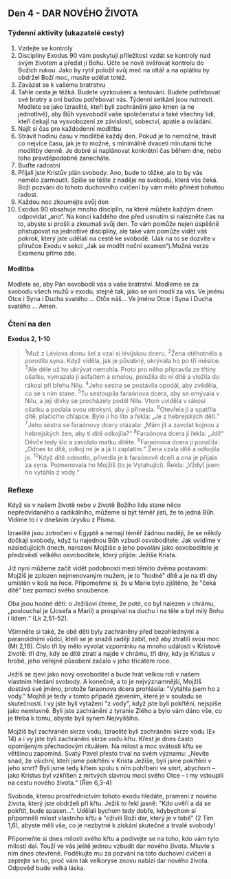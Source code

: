 ## Den 4 - DAR NOVÉHO ŽIVOTA

### Týdenní aktivity (ukazatelé cesty)

1. Vzdejte se kontroly
1. Disciplíny Exodus 90 vám poskytují příležitost vzdát se kontroly nad svým životem a předat ji Bohu. Učte se nově svěřovat kontrolu do Božích rukou. Jako by rytíř položil svůj meč na oltář a na oplátku by obdržel Boží moc, musíte udělat totéž.
1. Zavázat se k vašemu bratrstvu
1. Tahle cesta je těžká. Budete vyzkoušeni a testováni. Budete potřebovat své bratry a oni budou potřebovat vás. Týdenní setkání jsou nutností. Modlete se jako Izraelité, kteří byli zachráněni jako kmen (a ne jednotlivě), aby Bůh vysvobodil vaše společenství a také všechny lidi, kteří čekají na vysvobození ze závislosti, sobectví, apatie a ovládání.
1. Najít si čas pro každodenní modlitbu
1. Strávit hodinu času v modlitbě každý den. Pokud je to nemožné, trávit co nejvíce času, jak je to možné, s minimálně dvaceti minutami tiché modlitby denně. Je dobré si naplánovat konkrétní čas během dne, nebo toho pravděpodobně zanecháte.
1. Buďte radostní
1. Přijali jste Kristův plán svobody. Ano, bude to těžké, ale to by vás nemělo zarmoutit. Spíše se těšte z naděje na svobodu, která vás čeká. Boží pozvání do tohoto duchovního cvičení by vám mělo přinést bohatou radost.
1. Každou noc zkoumejte svůj den
1. Exodus 90 obsahuje mnoho disciplín, na které můžete každým dnem odpovídat „ano“. Na konci každého dne před usnutím si nalezněte čas na to, abyste si prošli a zkoumali svůj den. To vám pomůže nejen úspěšně přistupovat na jednotlivé disciplíny, ale také vám pomůže vidět váš pokrok, který jste udělali na cestě ke svobodě. (Jak na to se dozvíte v příručce Exodu v sekci „Jak se modlit noční examen“).Možná verze Examenu přímo zde.

#### Modlitba

Modlete se, aby Pán osvobodil vás a vaše bratrství.
Modleme se za svobodu všech mužů v exodu, stejně tak, jako se oni modlí za vás.
Ve jménu Otce i Syna i Ducha svatého … Otče náš… Ve jménu Otce i Syna i Ducha svatého … Amen.

### Čtení na den

**Exodus 2, 1-10**

> <sup>1</sup>Muž z Léviova domu šel a vzal si lévijskou dceru.
> <sup>2</sup>Žena otěhotněla a porodila syna. Když viděla, jak je půvabný, ukrývala ho po tři měsíce.
> <sup>3</sup>Ale déle už ho ukrývat nemohla. Proto pro něho připravila ze třtiny ošatku, vymazala ji asfaltem a smolou, položila do ní dítě a vložila do rákosí při břehu Nilu.
> <sup>4</sup>Jeho sestra se postavila opodál, aby zvěděla, co se s ním stane.
> <sup>5</sup>Tu sestoupila faraónova dcera, aby se omývala v Nilu, a její dívky se procházely podél Nilu. Vtom uviděla v rákosí ošatku a poslala svou otrokyni, aby ji přinesla.
> <sup>6</sup>Otevřela ji a spatřila dítě, plačícího chlapce. Bylo jí ho líto a řekla: „Je z hebrejských dětí.“
> <sup>7</sup>Jeho sestra se faraónovy dcery otázala: „Mám jít a zavolat kojnou z hebrejských žen, aby ti dítě odkojila?“
> <sup>8</sup>Faraónova dcera jí řekla: „Jdi!“ Děvče tedy šlo a zavolalo matku dítěte.
> <sup>9</sup>Faraónova dcera jí poručila: „Odnes to dítě, odkoj mi je a já ti zaplatím.“ Žena vzala dítě a odkojila je.
> <sup>10</sup>Když dítě odrostlo, přivedla je k faraónově dceři a ona je přijala za syna. Pojmenovala ho Mojžíš (to je Vytahující). Řekla: „Vždyť jsem ho vytáhla z vody.“

### Reflexe

Když se v našem životě nebo v životě Božího lidu stane něco nepředvídaného a radikálního, můžeme si být téměř jisti, že to jedná Bůh. Vidíme to i v dnešním úryvku z Písma.

Izraelité jsou zotročeni v Egyptě a nemají téměř žádnou naději, že se někdy dočkají svobody, když tu najednou Bůh vzbudí osvoboditele. Jak uvidíme v následujících dnech, narození Mojžíše a jeho povolání jako osvoboditele je předzvěstí velkého osvoboditele, který přijde: Ježíše Krista.

Již nyní můžeme začít vidět podobnosti mezi těmito dvěma postavami:
Mojžíš je zplozen nejmenovaným mužem, je to "hodné" dítě a je na tři dny umístěn v koši na řece. Připomeňme si, že u Marie bylo zjištěno, že "čeká dítě" bez pomoci svého snoubence.

Oba jsou hodné děti: o Ježíšovi čteme, že poté, co byl nalezen v chrámu, „poslouchal je (Josefa a Marii) a prospíval na duchu i na těle a byl milý Bohu i lidem.“ (Lk 2,51-52).

Všimněte si také, že obě děti byly zachráněny před bezohlednými a paranoidními vůdci, kteří se je snažili raději zabít, než aby ztratili svou moc (Mt 2,16).
Číslo tři by mělo vyvolat vzpomínku na mnoho událostí v Kristově životě: tři dny, kdy se dítě ztratí a najde v chrámu, tři dny, kdy je Kristus v hrobě, jeho veřejné působení začalo v jeho třicátém roce.

Ježíš se zjeví jako nový osvoboditel a bude hrát velkou roli v našem vlastním hledání svobody.
A konečně, a to je nejvýznamnější, Mojžíš dostává své jméno, protože faraonova dcera prohlásila: "Vytáhla jsem ho z vody." Mojžíš je tedy v tomto případě zjevením, které je v souladu se skutečností. I vy jste byli vytaženi "z vody", když jste byli pokřtěni, nejspíše jako nemluvně. Byli jste zachráněni z tyranie Zlého a bylo vám dáno vše, co je třeba k tomu, abyste byli synem Nejvyššího.

Mojžíš byl zachráněn skrze vodu, Izraelité byli zachráněni skrze vodu (Ex 14) a i vy jste byli zachráněni skrze vodu křtu.
Křest je dnes často opomíjeným přechodovým rituálem. Na milost a moc svátosti křtu se většinou zapomíná. Svatý Pavel přesto trval na svém významu: „Nevíte snad, že všichni, kteří jsme pokřtěni v Krista Ježíše, byli jsme pokřtěni v jeho smrt? Byli jsme tedy křtem spolu s ním pohřbeni ve smrt, abychom – jako Kristus byl vzkříšen z mrtvých slavnou mocí svého Otce – i my vstoupili na cestu nového života.“ (Řím 6,3-4)

Svoboda, kterou prostřednictvím tohoto exodu hledáte, pramení z nového života, který jste obdrželi při křtu.
Ježíš to řekl jasně: "Kdo uvěří a dá se pokřtít, bude spasen...". Udělali bychom tedy dobře, kdybychom si připomněli milost vlastního křtu a "oživili Boží dar, který je v tobě" (2 Tim 1,6), abyste měli vše, co je nezbytné k získání skutečné a trvalé svobody!

Připomeňte si dnes milosti svého křtu a podívejte se na toho, kdo vám tyto milosti dal. Touží ve vás ještě jednou vzbudit dar nového života. Mluvte s ním dnes otevřeně. Poděkujte mu za pozvání na toto duchovní cvičení a zeptejte se ho, proč vám tak velkoryse znovu nabízí dar nového života. Odpověď bude velká láska.
